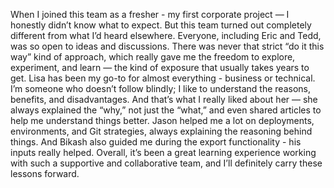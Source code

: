 When I joined this team as a fresher - my first corporate project — I honestly didn’t know what to expect. But this team turned out completely different from what I’d heard elsewhere. Everyone, including Eric and Tedd, was so open to ideas and discussions. There was never that strict “do it this way” kind of approach, which really gave me the freedom to explore, experiment, and learn — the kind of exposure that usually takes years to get.
Lisa has been my go-to for almost everything - business or technical. I’m someone who doesn’t follow blindly; I like to understand the reasons, benefits, and disadvantages. And that’s what I really liked about her — she always explained the “why,” not just the “what,” and even shared articles to help me understand things better.
Jason helped me a lot on deployments, environments, and Git strategies, always explaining the reasoning behind things. And Bikash also guided me during the export functionality - his inputs really helped.
Overall, it’s been a great learning experience working with such a supportive and collaborative team, and I’ll definitely carry these lessons forward.
